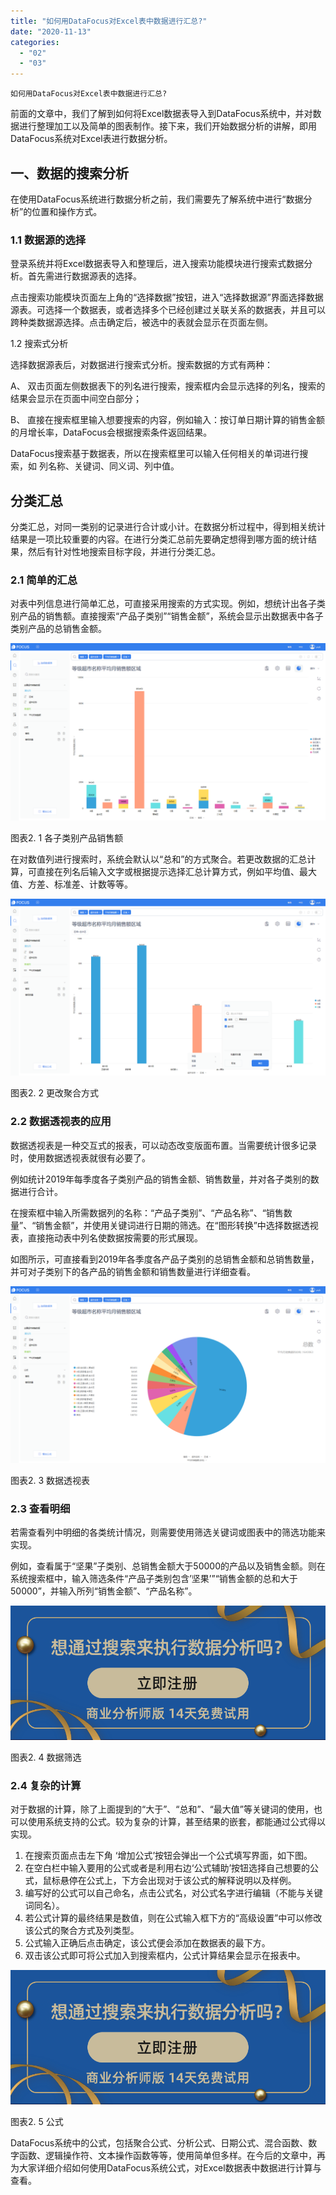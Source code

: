```yaml
---
title: "如何用DataFocus对Excel表中数据进行汇总?"
date: "2020-11-13"
categories: 
  - "02"
  - "03"
---
```


```
如何用DataFocus对Excel表中数据进行汇总?
```

前面的文章中，我们了解到如何将Excel数据表导入到DataFocus系统中，并对数据进行整理加工以及简单的图表制作。接下来，我们开始数据分析的讲解，即用DataFocus系统对Excel表进行数据分析。

## 一、数据的搜索分析

在使用DataFocus系统进行数据分析之前，我们需要先了解系统中进行“数据分析”的位置和操作方式。

### 1.1 数据源的选择

登录系统并将Excel数据表导入和整理后，进入搜索功能模块进行搜索式数据分析。首先需进行数据源表的选择。

点击搜索功能模块页面左上角的“选择数据”按钮，进入“选择数据源”界面选择数据源表。可选择一个数据表，或者选择多个已经创建过关联关系的数据表，并且可以跨种类数据源选择。点击确定后，被选中的表就会显示在页面左侧。

1.2 搜索式分析

选择数据源表后，对数据进行搜索式分析。搜索数据的方式有两种：

A、 双击页面左侧数据表下的列名进行搜索，搜索框内会显示选择的列名，搜索的结果会显示在页面中间空白部分；

B、 直接在搜索框里输入想要搜索的内容，例如输入：按订单日期计算的销售金额的月增长率，DataFocus会根据搜索条件返回结果。

DataFocus搜索基于数据表，所以在搜索框里可以输入任何相关的单词进行搜索，如 列名称、关键词、同义词、列中值。

## 分类汇总

分类汇总，对同一类别的记录进行合计或小计。在数据分析过程中，得到相关统计结果是一项比较重要的内容。在进行分类汇总前先要确定想得到哪方面的统计结果，然后有针对性地搜索目标字段，并进行分类汇总。

### 2.1 简单的汇总

对表中列信息进行简单汇总，可直接采用搜索的方式实现。例如，想统计出各子类别产品的销售额。直接搜索“产品子类别”“销售金额”，系统会显示出数据表中各子类别产品的总销售金额。

![](images/word-image-58.png)

图表2. 1 各子类别产品销售额

在对数值列进行搜索时，系统会默认以“总和”的方式聚合。若更改数据的汇总计算，可直接在列名后输入文字或根据提示选择汇总计算方式，例如平均值、最大值、方差、标准差、计数等等。

![](images/word-image-59.png)

图表2. 2 更改聚合方式

### 2.2 数据透视表的应用

数据透视表是一种交互式的报表，可以动态改变版面布置。当需要统计很多记录时，使用数据透视表就很有必要了。

例如统计2019年每季度各子类别产品的销售金额、销售数量，并对各子类别的数据进行合计。

在搜索框中输入所需数据列的名称：“产品子类别”、“产品名称”、“销售数量”、“销售金额”，并使用关键词进行日期的筛选。在“图形转换”中选择数据透视表，直接拖动表中列名使数据按需要的形式展现。

如图所示，可直接看到2019年各季度各产品子类别的总销售金额和总销售数量，并可对子类别下的各产品的销售金额和销售数量进行详细查看。

![](images/word-image-60.png)

图表2. 3 数据透视表

### 2.3 查看明细

若需查看列中明细的各类统计情况，则需要使用筛选关键词或图表中的筛选功能来实现。

例如，查看属于“坚果”子类别、总销售金额大于50000的产品以及销售金额。则在系统搜索框中，输入筛选条件“产品子类别包含’坚果’”“销售金额的总和大于50000”，并输入所列“销售金额”、“产品名称”。

![](images/word-image-63.png)

图表2. 4 数据筛选

### 2.4 复杂的计算

对于数据的计算，除了上面提到的“大于”、“总和”、“最大值”等关键词的使用，也可以使用系统支持的公式。较为复杂的计算，甚至结果的嵌套，都能通过公式得以实现。

1. 在搜索页面点击左下角 ‘增加公式’按钮会弹出一个公式填写界面，如下图。
2. 在空白栏中输入要用的公式或者是利用右边‘公式辅助’按钮选择自己想要的公式，鼠标悬停在公式上，下方会出现对于该公式的解释说明以及样例。
3. 编写好的公式可以自己命名，点击公式名，对公式名字进行编辑（不能与关键词同名）。
4. 若公式计算的最终结果是数值，则在公式输入框下方的“高级设置”中可以修改该公式的聚合方式及列类型。
5. 公式输入正确后点击确定，该公式便会添加在数据表的最下方。
6. 双击该公式即可将公式加入到搜索框内，公式计算结果会显示在报表中。

![](images/word-image-64.png)

图表2. 5 公式

DataFocus系统中的公式，包括聚合公式、分析公式、日期公式、混合函数、数字函数、逻辑操作符、文本操作函数等等，使用简单但多样。在今后的文章中，再为大家详细介绍如何使用DataFocus系统公式，对Excel数据表中数据进行计算与查看。
